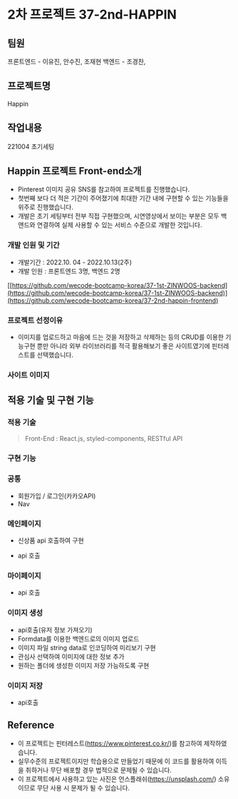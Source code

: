 # 2차 프로젝트 37-2nd-HAPPIN

## 팀원

프론트엔드 - 이유진, 안수진, 조재현 
백엔드 - 조경찬, 

## 프로젝트명

Happin

## 작업내용

221004 초기세팅

## Happin **프로젝트 Front-end소개**

- Pinterest 이미지 공유 SNS를 참고하여 프로젝트를 진행했습니다.
- 첫번째 보다 더 적은 기간이 주어졌기에 최대한 기간 내에 구현할 수 있는 기능들을 위주로 진행했습니다.
- 개발은 초기 세팅부터 전부 직접 구현했으며, 시연영상에서 보이는 부분은 모두 백앤드와 연결하여 실제 사용할 수 있는 서비스 수준으로 개발한 것입니다.

### **개발 인원 및 기간**

- 개발기간 : 2022.10. 04 - 2022.10.13(2주)
- 개발 인원 : 프론트엔드 3명, 백엔드 2명

[[https://github.com/wecode-bootcamp-korea/37-1st-ZINWOOS-backend](https://github.com/wecode-bootcamp-korea/37-1st-ZINWOOS-backend)](https://github.com/wecode-bootcamp-korea/37-2nd-happin-frontend)

### **프로젝트 선정이유**

- 이미지를 업로드하고 마음에 드는 것을 저장하고 삭제하는 등의 CRUD를 이용한 기능구현 뿐만 아니라 외부 라이브러리를 적극 활용해보기 좋은 사이트였기에 핀터레스트를 선택했습니다.

### 사이트 이미지



## **적용 기술 및 구현 기능**


### **적용 기술**

> Front-End : React.js, styled-components, RESTful API

### **구현 기능**


### **공통**

- 회원가입 / 로그인(카카오API)
- Nav


### **메인페이지**

- 신상품 api 호출하여 구현

- api 호출
 

### 마이페이지

- api 호출
  

### 이미지 생성

- api호출(유저 정보 가져오기)
- Formdata를 이용한 백엔드로의 이미지 업로드
- 이미지 파일 string data로 인코딩하여 미리보기 구현
- 관심사 선택하여 이미지에 대한 정보 추가
- 원하는 폴더에 생성한 이미지 저장 가능하도록 구현

### 이미지 저장

- api호출

## **Reference**

- 이 프로젝트는 핀터레스트(https://www.pinterest.co.kr/)를 참고하여 제작하였습니다.
- 실무수준의 프로젝트이지만 학습용으로 만들었기 때문에 이 코드를 활용하여 이득을 취하거나 무단 배포할 경우 법적으로 문제될 수 있습니다.
- 이 프로젝트에서 사용하고 있는 사진은 언스플래쉬(https://unsplash.com/) 소유이므로 무단 사용 시 문제가 될 수 있습니다.



